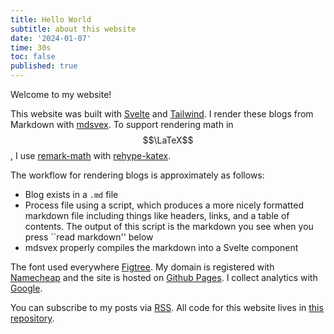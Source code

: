 ```yaml
---
title: Hello World
subtitle: about this website
date: '2024-01-07'
time: 30s
toc: false
published: true
---
```


Welcome to my website! 

This website was built with [Svelte](https://svelte.dev/) and [Tailwind](https://tailwindcss.com/docs/hover-focus-and-other-states#focus). I render these blogs from Markdown with [mdsvex](https://mdsvex.pngwn.io/docs/). To support rendering math in $$\LaTeX$$, I use [remark-math](https://www.npmjs.com/package/remark-math) with [rehype-katex](https://www.npmjs.com/package/rehype-katex). 

The workflow for rendering blogs is approximately as follows:
- Blog exists in a `.md` file
- Process file using a script, which produces a more nicely formatted markdown file including things like headers, links, and a table of contents. The output of this script is the markdown you see when you press ``read markdown'' below
- mdsvex properly compiles the markdown into a Svelte component

The font used everywhere [Figtree](https://fonts.google.com/specimen/Figtree). My domain is registered with [Namecheap](https://www.namecheap.com/) and the site is hosted on [Github Pages](https://pages.github.com/). I collect analytics with [Google](https://analytics.withgoogle.com/).

You can subscribe to my posts via [RSS](https://azliu.cc/feed.xml). All code for this website lives in [this repository](https://github.com/azliu0/azliu). 